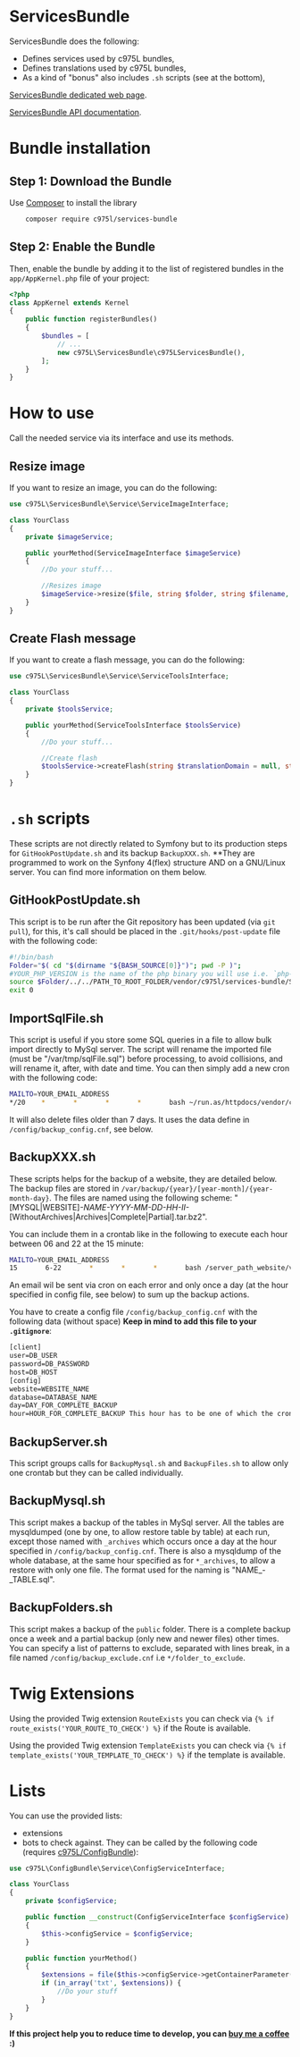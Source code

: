 ServicesBundle
==============

ServicesBundle does the following:

- Defines services used by c975L bundles,
- Defines translations used by c975L bundles,
- As a kind of "bonus" also includes `.sh` scripts (see at the bottom),

[ServicesBundle dedicated web page](https://975l.com/en/pages/services-bundle).

[ServicesBundle API documentation](https://975l.com/apidoc/c975L/ServicesBundle.html).

Bundle installation
===================

Step 1: Download the Bundle
---------------------------
Use [Composer](https://getcomposer.org) to install the library
```bash
    composer require c975l/services-bundle
```

Step 2: Enable the Bundle
-------------------------
Then, enable the bundle by adding it to the list of registered bundles in the `app/AppKernel.php` file of your project:

```php
<?php
class AppKernel extends Kernel
{
    public function registerBundles()
    {
        $bundles = [
            // ...
            new c975L\ServicesBundle\c975LServicesBundle(),
        ];
    }
}
```

How to use
==========
Call the needed service via its interface and use its methods.

Resize image
------------
If you want to resize an image, you can do the following:

```php
use c975L\ServicesBundle\Service\ServiceImageInterface;

class YourClass
{
    private $imageService;

    public yourMethod(ServiceImageInterface $imageService)
    {
        //Do your stuff...

        //Resizes image
        $imageService->resize($file, string $folder, string $filename, string $format = 'jpg', int $finalHeight = 400, int $compression = 75, bool $square = false, $stamp = null);
    }
}
```

Create Flash message
--------------------
If you want to create a flash message, you can do the following:

```php
use c975L\ServicesBundle\Service\ServiceToolsInterface;

class YourClass
{
    private $toolsService;

    public yourMethod(ServiceToolsInterface $toolsService)
    {
        //Do your stuff...

        //Create flash
        $toolsService->createFlash(string $translationDomain = null, string $text, string $style = 'success', array $options = array());
    }
}
```

`.sh` scripts
=============
These scripts are not directly related to Symfony but to its production steps for `GitHookPostUpdate.sh` and its backup `BackupXXX.sh`. **They are programmed to work on the Synfony 4(flex) structure AND on a GNU/Linux server. You can find more information on them below.

GitHookPostUpdate.sh
--------------------
This script is to be run after the Git repository has been updated (via `git pull`), for this, it's call should be placed in the `.git/hooks/post-update` file with the following code:
```bash
#!/bin/bash
Folder="$( cd "$(dirname "${BASH_SOURCE[0]}")"; pwd -P )";
#YOUR_PHP_VERSION is the name of the php binary you will use i.e. `php-7.3`
source $Folder/../../PATH_TO_ROOT_FOLDER/vendor/c975l/services-bundle/Scripts/GitHookPostUpdate.sh YOUR_PHP_VERSION;
exit 0
```

ImportSqlFile.sh
----------------
This script is useful if you store some SQL queries in a file to allow bulk import directly to MySql server. The script will rename the imported file (must be "/var/tmp/sqlFile.sql") before processing, to avoid collisions, and will rename it, after, with date and time. You can then simply add a new cron with the following code:
```bash
MAILTO=YOUR_EMAIL_ADDRESS
*/20    *       *       *       *       bash ~/run.as/httpdocs/vendor/c975l/services-bundle/Scripts/ImportSqlFile.sh 1> /dev/null
```
It will also delete files older than 7 days. It uses the data define in `/config/backup_config.cnf`, see below.

BackupXXX.sh
------------
These scripts helps for the backup of a website, they are detailed below. The backup files are stored in `/var/backup/{year}/[year-month]/{year-month-day}`. The files are named using the following scheme: "[MYSQL|WEBSITE]_-_NAME_-_YYYY-MM-DD_-_HH-II_-_[WithoutArchives|Archives|Complete|Partial].tar.bz2".

You can include them in a crontab like in the following to execute each hour between 06 and 22 at the 15 minute:

```bash
MAILTO=YOUR_EMAIL_ADDRESS
15       6-22       *       *       *       bash /server_path_website/vendor/c975l/services-bundle/Scripts/BackupXXX.sh
```
An email wil be sent via cron on each error and only once a day (at the hour specified in config file, see below) to sum up the backup actions.

You have to create a config file `/config/backup_config.cnf` with the following data (without space) **Keep in mind to add this file to your `.gitignore`**:
```txt
[client]
user=DB_USER
password=DB_PASSWORD
host=DB_HOST
[config]
website=WEBSITE_NAME
database=DATABASE_NAME
day=DAY_FOR_COMPLETE_BACKUP
hour=HOUR_FOR_COMPLETE_BACKUP This hour has to be one of which the cron will be launched otherwise it will never be reached
```

BackupServer.sh
---------------
This script groups calls for `BackupMysql.sh` and `BackupFiles.sh` to allow only one crontab but they can be called individually.

BackupMysql.sh
--------------
This script makes a backup of the tables in MySql server. All the tables are mysqldumped (one by one, to allow restore table by table) at each run, except those named with `_archives` which occurs once a day at the hour specified in `/config/backup_config.cnf`. There is also a mysqldump of the whole database, at the same hour specified as for `*_archives`, to allow a restore with only one file. The format used for the naming is "NAME_-_TABLE.sql".

BackupFolders.sh
----------------
This script makes a backup of the `public` folder. There is a complete backup once a week and a partial backup (only new and newer files) other times.
You can specify a list of patterns to exclude, separated with lines break, in a file named `/config/backup_exclude.cnf` i.e `*/folder_to_exclude`.

Twig Extensions
===============
Using the provided Twig extension `RouteExists` you can check via `{% if route_exists('YOUR_ROUTE_TO_CHECK') %}` if the Route is available.

Using the provided Twig extension `TemplateExists` you can check via `{% if template_exists('YOUR_TEMPLATE_TO_CHECK') %}` if the template is available.

Lists
=====
You can use the provided lists:
- extensions
- bots
to check against. They can be called by the following code (requires [c975L/ConfigBundle](https://github.com/975L/ConfigBUndle)):
```php
use c975L\ConfigBundle\Service\ConfigServiceInterface;

class YourClass
{
    private $configService;

    public function __construct(ConfigServiceInterface $configService)
    {
        $this->configService = $configService;
    }

    public function yourMethod()
    {
        $extensions = file($this->configService->getContainerParameter('kernel.root_dir') . '/../vendor/c975l/services-bundle/Lists/extensions.txt', FILE_IGNORE_NEW_LINES | FILE_SKIP_EMPTY_LINES);
        if (in_array('txt', $extensions)) {
            //Do your stuff
        }
    }
}
```

**If this project help you to reduce time to develop, you can [buy me a coffee](https://www.buymeacoffee.com/LaurentMarquet) :)**
